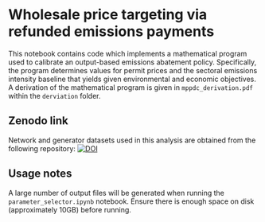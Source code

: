 # Wholesale price targeting via refunded emissions payments
This notebook contains code which implements a mathematical program used to calibrate an output-based emissions abatement policy. Specifically, the program determines values for permit prices and the sectoral emissions intensity baseline that yields given environmental and economic objectives. A derivation of the mathematical program is given in `mppdc_derivation.pdf` within the `derviation` folder.


## Zenodo link
Network and generator datasets used in this analysis are obtained from the following repository: [![DOI](https://zenodo.org/badge/DOI/10.5281/zenodo.1218806.svg)](https://doi.org/10.5281/zenodo.1218805)


## Usage notes
A large number of output files will be generated when running the `parameter_selector.ipynb` notebook. Ensure there is enough space on disk (approximately 10GB) before running.
